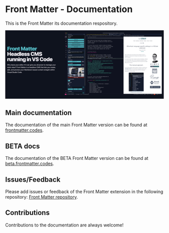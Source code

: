 # Front Matter - Documentation

This is the Front Matter its documentation respository.

![](./public/releases/v4_0_0/banner-v2.png)

## Main documentation

The documentation of the main Front Matter version can be found at [frontmatter.codes](https://frontmatter.codes).

## BETA docs

The documentation of the BETA Front Matter version can be found at [beta.frontmatter.codes](https://beta.frontmatter.codes).

## Issues/Feedback

Please add issues or feedback of the Front Matter extension in the following repository: [Front Matter repository](https://github.com/estruyf/vscode-front-matter).

## Contributions

Contributions to the documentation are always welcome!
